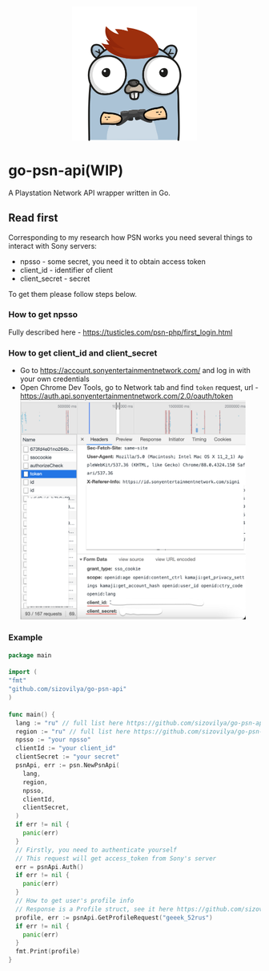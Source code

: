 <p align="center"><img src="assets/gopher_ps_gamer.png" width="250"></p>

# go-psn-api(WIP)
A Playstation Network API wrapper written in Go.
## Read first
Corresponding to my research how PSN works you need several things to interact with Sony servers:  
- npsso - some secret, you need it to obtain access token
- client_id - identifier of client
- client_secret - secret  

To get them please follow steps below.  
### How to get npsso  
Fully described here - https://tusticles.com/psn-php/first_login.html
### How to get client_id and client_secret
- Go to https://account.sonyentertainmentnetwork.com/ and log in with your own credentials
- Open Chrome Dev Tools, go to Network tab and find `token` request, url - https://auth.api.sonyentertainmentnetwork.com/2.0/oauth/token  
  <img src="assets/screen.png" width="450">
### Example    
```go
package main

import (
"fmt"
"github.com/sizovilya/go-psn-api"
)

func main() {
  lang := "ru" // full list here https://github.com/sizovilya/go-psn-api/blob/main/langs.go
  region := "ru" // full list here https://github.com/sizovilya/go-psn-api/blob/main/regions.go
  npsso := "your npsso"
  clientId := "your client_id"
  clientSecret := "your secret"
  psnApi, err := psn.NewPsnApi(
    lang,
    region,
    npsso,
    clientId,
    clientSecret,
  )
  if err != nil {
    panic(err)
  }
  // Firstly, you need to authenticate yourself
  // This request will get access_token from Sony's server
  err = psnApi.Auth()
  if err != nil {
    panic(err)
  }
  // How to get user's profile info
  // Response is a Profile struct, see it here https://github.com/sizovilya/go-psn-api/blob/main/profile.go 
  profile, err := psnApi.GetProfileRequest("geeek_52rus")
  if err != nil {
    panic(err)
  }
  fmt.Print(profile)
}
```